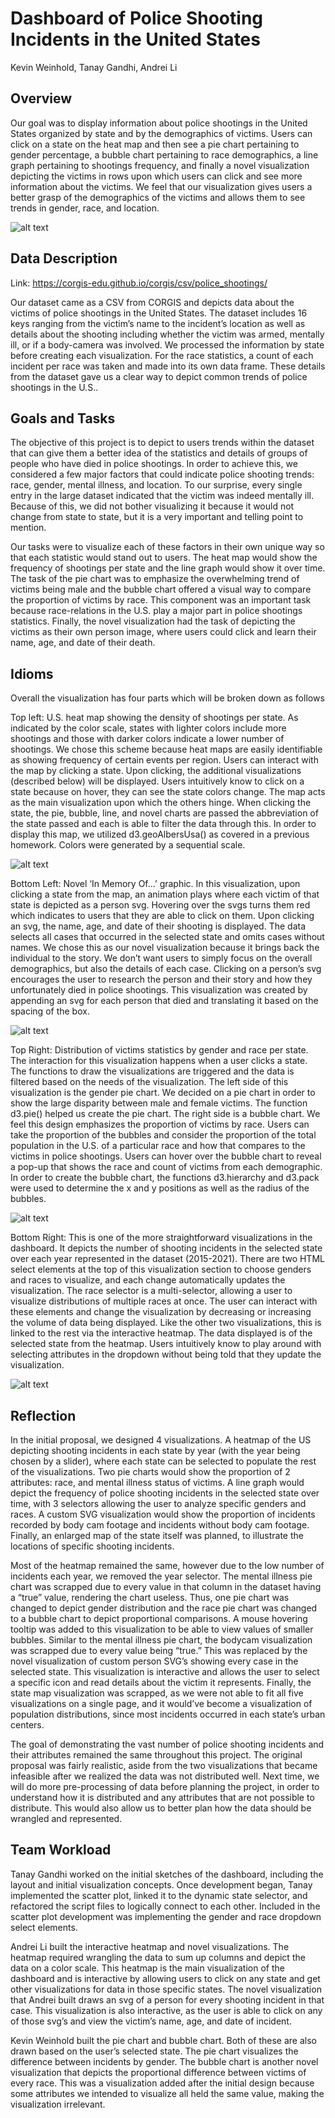 # Dashboard of Police Shooting Incidents in the United States
Kevin Weinhold, Tanay Gandhi, Andrei Li

## Overview
Our goal was to display information about police shootings in the United States organized by state and by the demographics of victims. Users can click on a state on the heat map and then see a pie chart pertaining to gender percentage, a bubble chart pertaining to race demographics, a line graph pertaining to shootings frequency, and finally a novel visualization depicting the victims in rows upon which users can click and see more information about the victims. We feel that our visualization gives users a better grasp of the demographics of the victims and allows them to see trends in gender, race, and location. 

![alt text](https://github.com/asu-cse494-s2022/Project-Tanay-Andrei-Kevin/blob/main/thumbnail.jpg?raw=true)

## Data Description
Link: https://corgis-edu.github.io/corgis/csv/police_shootings/

Our dataset came as a CSV from CORGIS and depicts data about the victims of police shootings in the United States. The dataset includes 16 keys ranging from the victim’s name to the incident’s location as well as details about the shooting including whether the victim was armed, mentally ill, or if a body-camera was involved.  We processed the information by state before creating each visualization. For the race statistics, a count of each incident per race was taken and made into its own data frame. These details from the dataset gave us a clear way to depict common trends of police shootings in the U.S..

## Goals and Tasks
The objective of this project is to depict to users trends within the dataset that can give them a better idea of the statistics and details of groups of people who have died in police shootings. In order to achieve this, we considered a few major factors that could indicate police shooting trends: race, gender, mental illness, and location. To our surprise, every single entry in the large dataset indicated that the victim was indeed mentally ill. Because of this, we did not bother visualizing it because it would not change from state to state, but it is a very important and telling point to mention.

Our tasks were to visualize each of these factors in their own unique way so that each statistic would stand out to users. The heat map would show the frequency of shootings per state and the line graph would show it over time. The task of the pie chart was to emphasize the overwhelming trend of victims being male and the bubble chart offered a visual way to compare the proportion of victims by race. This component was an important task because race-relations in the U.S. play a major part in police shootings statistics. Finally, the novel visualization had the task of depicting the victims as their own person image, where users could click and learn their name, age, and date of their death.

## Idioms
Overall the visualization has four parts which will be broken down as follows

Top left: U.S. heat map showing the density of shootings per state. As indicated by the color scale, states with lighter colors include more shootings and those with darker colors indicate a lower number of shootings. We chose this scheme because heat maps are easily identifiable as showing frequency of certain events per region. Users can interact with the map by clicking a state. Upon clicking, the additional visualizations (described below) will be displayed. Users intuitively know to click on a state because on hover, they can see the state colors change. The map acts as the main visualization upon which the others hinge. When clicking the state, the pie, bubble, line, and novel charts are passed the abbreviation of the state passed and each is able to filter the data through this. In order to display this map, we utilized d3.geoAlbersUsa() as covered in a previous homework. Colors were generated by a sequential scale. 

![alt text](https://github.com/asu-cse494-s2022/Project-Tanay-Andrei-Kevin/blob/main/topLeft.jpg?raw=true)

Bottom Left: Novel ‘In Memory Of…’ graphic. In this visualization, upon clicking a state from the map, an animation plays where each victim of that state is depicted as a person svg. Hovering over the svgs turns them red which indicates to users that they are able to click on them. Upon clicking an svg, the name, age, and date of their shooting is displayed. The data selects all cases that occurred in the selected state and omits cases without names. We chose this as our novel visualization because it brings back the individual to the story. We don’t want users to simply focus on the overall demographics, but also the details of each case. Clicking on a person’s svg encourages the user to research the person and their story and how they unfortunately died in police shootings. This visualization was created by appending an svg for each person that died and translating it based on the spacing of the box. 

![alt text](https://github.com/asu-cse494-s2022/Project-Tanay-Andrei-Kevin/blob/main/topRight.jpg?raw=true)

Top Right: Distribution of victims statistics by gender and race per state. The interaction for this visualization happens when a user clicks a state. The functions to draw the visualizations are triggered and the data is filtered based on the needs of the visualization. The left side of this visualization is the gender pie chart. We decided on a pie chart in order to show the large disparity between male and female victims. The function d3.pie() helped us create the pie chart. The right side is a bubble chart. We feel this design emphasizes the proportion of victims by race. Users can take the proportion of the bubbles and consider the proportion of the total population in the U.S. of a particular race and how that compares to the victims in police shootings. Users can hover over the bubble chart to reveal a pop-up that shows the race and count of victims from each demographic. In order to create the bubble chart, the functions d3.hierarchy and d3.pack were used to determine the x and y positions as well as the radius of the bubbles. 

![alt text](https://github.com/asu-cse494-s2022/Project-Tanay-Andrei-Kevin/blob/main/topRight.jpg?raw=true)

Bottom Right: This is one of the more straightforward visualizations in the dashboard. It depicts the number of shooting incidents in the selected state over each year represented in the dataset (2015-2021). There are two HTML select elements at the top of this visualization section to choose genders and races to visualize, and each change automatically updates the visualization. The race selector is a multi-selector, allowing a user to visualize distributions of multiple races at once. The user can interact with these elements and change the visualization by decreasing or increasing the volume of data being displayed. Like the other two visualizations, this is linked to the rest via the interactive heatmap. The data displayed is of the selected state from the heatmap. Users intuitively know to play around with selecting attributes in the dropdown without being told that they update the visualization. 

![alt text](https://github.com/asu-cse494-s2022/Project-Tanay-Andrei-Kevin/blob/main/bottomRight.jpg?raw=true)

## Reflection
In the initial proposal, we designed 4 visualizations. A heatmap of the US depicting shooting incidents in each state by year (with the year being chosen by a slider), where each state can be selected to populate the rest of the visualizations. Two pie charts would show the proportion of 2 attributes: race, and mental illness status of victims. A line graph would depict the frequency of police shooting incidents in the selected state over time, with 3 selectors allowing the user to analyze specific genders and races. A custom SVG visualization would show the proportion of incidents recorded by body cam footage and incidents without body cam footage. Finally, an enlarged map of the state itself was planned, to illustrate the locations of specific shooting incidents. 

Most of the heatmap remained the same, however due to the low number of incidents each year, we removed the year selector. The mental illness pie chart was scrapped due to every value in that column in the dataset having a “true” value, rendering the chart useless. Thus, one pie chart was changed to depict gender distribution and the race pie chart was changed to a bubble chart to depict proportional comparisons. A mouse hovering tooltip was added to this visualization to be able to view values of smaller bubbles. Similar to the mental illness pie chart, the bodycam visualization was scrapped due to every value being “true.” This was replaced by the novel visualization of custom person SVG’s showing every case in the selected state. This visualization is interactive and allows the user to select a specific icon and read details about the victim it represents. Finally, the state map visualization was scrapped, as we were not able to fit all five visualizations on a single page, and it would’ve become a visualization of population distributions, since most incidents occurred in each state’s urban centers.

The goal of demonstrating the vast number of police shooting incidents and their attributes remained the same throughout this project. The original proposal was fairly realistic, aside from the two visualizations that became infeasible after we realized the data was not distributed well. Next time, we will do more pre-processing of data before planning the project, in order to understand how it is distributed and any attributes that are not possible to distribute. This would also allow us to better plan how the data should be wrangled and represented.

## Team Workload
Tanay Gandhi worked on the initial sketches of the dashboard, including the layout and initial visualization concepts. Once development began, Tanay implemented the scatter plot, linked it to the dynamic state selector, and refactored the script files to logically connect to each other. Included in the scatter plot development was implementing the gender and race dropdown select elements.

Andrei Li built the interactive heatmap and novel visualizations. The heatmap required wrangling the data to sum up columns and depict the data on a color scale. This heatmap is the main visualization of the dashboard and is interactive by allowing users to click on any state and get other visualizations for data in those specific states. The novel visualization that Andrei built draws an svg of a person for every shooting incident in that case. This visualization is also interactive, as the user is able to click on any of those svg’s and view the victim’s name, age, and date of incident. 

Kevin Weinhold built the pie chart and bubble chart. Both of these are also drawn based on the user’s selected state. The pie chart visualizes the difference between incidents by gender. The bubble chart is another novel visualization that depicts the proportional difference between victims of every race. This was a visualization added after the initial design because some attributes we intended to visualize all held the same value, making the visualization irrelevant.
